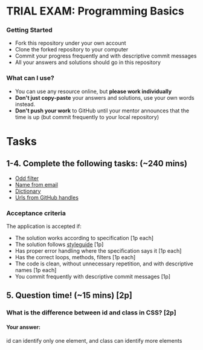 # TRIAL EXAM: Programming Basics

### Getting Started
 - Fork this repository under your own account
 - Clone the forked repository to your computer
 - Commit your progress frequently and with descriptive commit messages
 - All your answers and solutions should go in this repository

### What can I use?
- You can use any resource online, but **please work individually**
- **Don't just copy-paste** your answers and solutions, use your own words instead.
- **Don't push your work** to GitHub until your mentor announces that the time is up (but commit frequently to your local repository)


# Tasks
## 1-4. Complete the following tasks: (~240 mins)

- [Odd filter](oddfilter/OddFilter.cs)
- [Name from email](namefromemail/NameFromEmail.cs)
- [Dictionary](dictionary/Dictionary.cs)
- [Urls from GitHub handles](urlsfromhandles/UrlsFromHandles.cs)

### Acceptance criteria
The application is accepted if:
- The solution works according to specification [1p each]
- The solution follows [styleguide](https://github.com/greenfox-academy/alpaga-syllabus/blob/master/Styleguide/cs.md) [1p]
- Has proper error handling where the specification says it [1p each]
- Has the correct loops, methods, filters [1p each]
- The code is clean, without unnecessary repetition, and with descriptive names [1p each]
- You commit frequently with descriptive commit messages [1p]

## 5. Question time! (~15 mins) [2p]

###  What is the difference between id and class in CSS? [2p]
#### Your answer: 
id can identify only one element, and class can identify more elements
